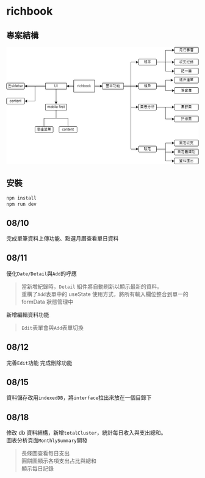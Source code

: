 # richbook

## 專案結構

!["app 結構"](/public/app結構.png)

## 安裝

```
npn install
npm run dev
```

## 08/10

完成單筆資料上傳功能、點選月曆查看單日資料

## 08/11

優化`Date/Detail`與`Add`的呼應

> 當新增紀錄時，`Detail` 組件將自動刷新以顯示最新的資料。  
> 重構了`Add`表單中的 useState 使用方式，將所有輸入欄位整合到單一的 formData 狀態管理中

新增編輯資料功能

> `Edit`表單會與`Add`表單切換

## 08/12

完善`Edit`功能
完成刪除功能

## 08/15

資料儲存改用`indexedDB`，將`interface`拉出來放在一個目錄下

## 08/18

修改 db 資料結構，新增`totalCluster`，統計每日收入與支出總和。  
圖表分析頁面`MonthlySummary`開發

> 長條圖查看每日支出  
> 圓餅圖顯示各項支出占比與總和  
> 顯示每日記錄
